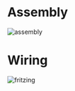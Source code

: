 # Assembly
![assembly](https://raw.githubusercontent.com/resin-io-playground/boombeastic/master/docs/v1/mini/rpi0/photos/20160830_221450.jpg)

# Wiring

![fritzing](https://raw.githubusercontent.com/resin-io-playground/boombeastic/master/docs/v1/mini/rpi3/fritzing/boombeastic_bb.png)
